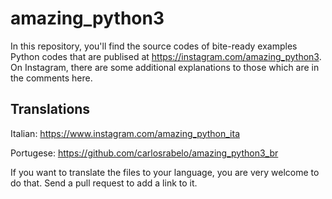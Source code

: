 # amazing_python3

In this repository, you'll find the source codes of bite-ready examples Python codes that are publised at https://instagram.com/amazing_python3. On Instagram, there are some additional explanations to those which are in the comments here.

## Translations

Italian: https://www.instagram.com/amazing_python_ita

Portugese: https://github.com/carlosrabelo/amazing_python3_br

If you want to translate the files to your language, you are very welcome to do that. Send a pull request to add a link to it.
